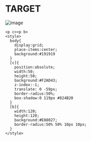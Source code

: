 # TARGET

![image](https://github.com/gaschneider/cssbattle/assets/16023844/c8557525-0ef4-4aa6-ab58-79a695ef3f20)

```
<p c><p b>
<style>
  body{
    display:grid;
    place-items:center;
    background:#191919
  }
  [c]{
    position:absolute;
    width:50;
    height:50;
    background:#F2AD43;
    z-index:-1;
    translate: 0 -59px;
    border-radius:50%;
    box-shadow:0 119px #824B20
  }
  [b]{
    width:120;
    height:120;
    background:#E08027;
    border-radius:50% 50% 10px 10px;
  }
</style>
```
